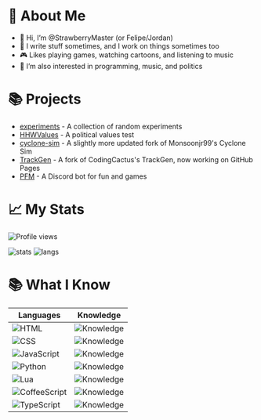 # 📝 About Me
- 👋 Hi, I’m @StrawberryMaster (or Felipe/Jordan)
- 🌱 I write stuff sometimes, and I work on things sometimes too
- 🎮 Likes playing games, watching cartoons, and listening to music
- 👀 I’m also interested in programming, music, and politics

# 📚 Projects
- [experiments](https://github.com/StrawberryMaster/experiments) - A collection of random experiments
- [HHWValues](https://github.com/StrawberryMaster/HHWValues) - A political values test
- [cyclone-sim](https://github.com/StrawberryMaster/cyclone-sim) - A slightly more updated fork of Monsoonjr99's Cyclone Sim
- [TrackGen](https://github.com/StrawberryMaster/TrackGen) - A fork of CodingCactus's TrackGen, now working on GitHub Pages
- [PFM](https://github.com/StrawberryMaster/PFM) - A Discord bot for fun and games

# 📈 My Stats
![Profile views](https://gpvc.arturio.dev/StrawberryMaster)

![stats](https://github-readme-stats.vercel.app/api?username=StrawberryMaster&count_private=true&theme=chartreuse-dark&show_icons=true&include_all_commits=true)
![langs](https://github-readme-stats.vercel.app/api/top-langs/?username=StrawberryMaster&layout=compact&theme=chartreuse-dark)

# 📚 What I Know
| Languages | Knowledge |
| --- | --- |
![HTML](https://img.shields.io/badge/HTML-239120?style=for-the-badge&logo=html5&logoColor=white) | ![Knowledge](https://img.shields.io/badge/Knowledge-Advanced-green?style=for-the-badge)
![CSS](https://img.shields.io/badge/CSS-239120?style=for-the-badge&logo=css3&logoColor=white) | ![Knowledge](https://img.shields.io/badge/Knowledge-Advanced-green?style=for-the-badge)
![JavaScript](https://img.shields.io/badge/JavaScript-F7DF1E?style=for-the-badge&logo=javascript&logoColor=black) | ![Knowledge](https://img.shields.io/badge/Knowledge-Intermediate-yellow?style=for-the-badge)
![Python](https://img.shields.io/badge/Python-3776AB?style=for-the-badge&logo=python&logoColor=white) | ![Knowledge](https://img.shields.io/badge/Knowledge-Intermediate-yellow?style=for-the-badge)
![Lua](https://img.shields.io/badge/Lua-2C2D72?style=for-the-badge&logo=lua&logoColor=white) | ![Knowledge](https://img.shields.io/badge/Knowledge-Intermediate-yellow?style=for-the-badge)
![CoffeeScript](https://img.shields.io/badge/CoffeeScript-2F2625?style=for-the-badge&logo=coffeescript&logoColor=white) | ![Knowledge](https://img.shields.io/badge/Knowledge-Beginner-orange?style=for-the-badge)
![TypeScript](https://img.shields.io/badge/TypeScript-3178C6?style=for-the-badge&logo=typescript&logoColor=white) | ![Knowledge](https://img.shields.io/badge/Knowledge-Beginner-orange?style=for-the-badge)

<!---
StrawberryMaster/StrawberryMaster is a ✨ special ✨ repository because its `README.md` (this file) appears on your GitHub profile.
You can click the Preview link to take a look at your changes.
--->
